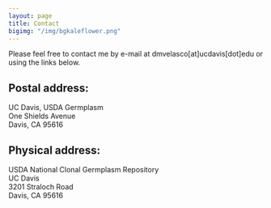 ```yaml
---
layout: page
title: Contact
bigimg: "/img/bgkaleflower.png"
---
```


Please feel free to contact me by e-mail at dmvelasco[at]ucdavis[dot]edu or using the links below. 

## Postal address:
UC Davis, USDA Germplasm<br/>
One Shields Avenue<br/>
Davis, CA 95616

## Physical address:
USDA National Clonal Germplasm Repository<br/>
UC Davis<br/>
3201 Straloch Road<br/>
Davis, CA 95616
